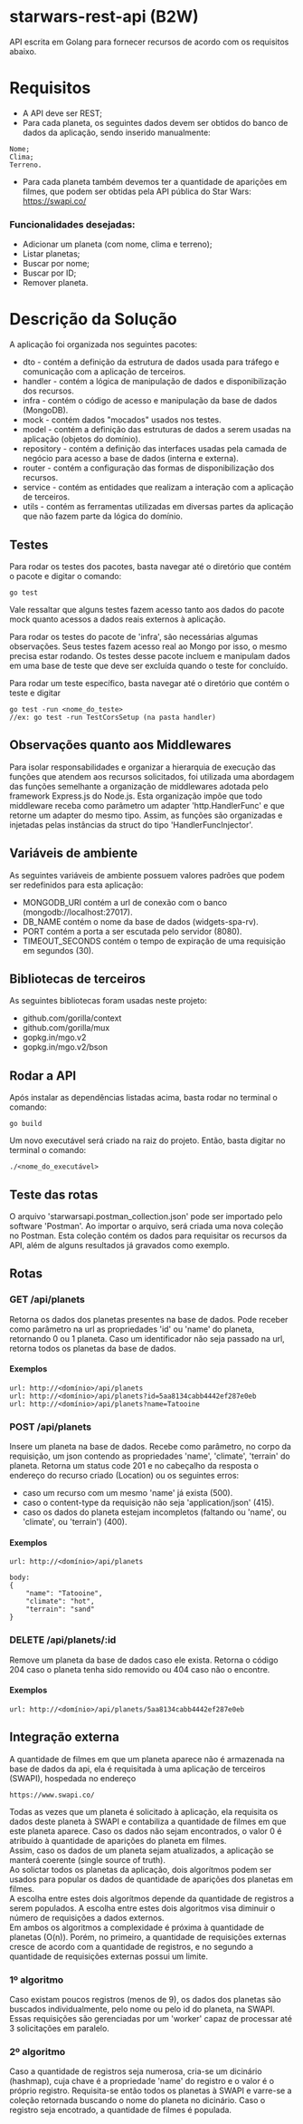 # starwars-rest-api (B2W)
API escrita em Golang para fornecer recursos de acordo com os requisitos abaixo.

# Requisitos

- A API deve ser REST;
- Para cada planeta, os seguintes dados devem ser obtidos do banco de dados da aplicação, sendo inserido manualmente:
```
Nome;
Clima;
Terreno.
```
- Para cada planeta também devemos ter a quantidade de aparições em filmes, que podem ser obtidas pela API pública do Star Wars:  https://swapi.co/

### Funcionalidades desejadas: 

- Adicionar um planeta (com nome, clima e terreno);
- Listar planetas;
- Buscar por nome;
- Buscar por ID;
- Remover planeta.

# Descrição da Solução

A aplicação foi organizada nos seguintes pacotes:
- dto - contém a definição da estrutura de dados usada para tráfego e comunicação com a aplicação de terceiros.
- handler - contém a lógica de manipulação de dados e disponibilização dos recursos.
- infra - contém o código de acesso e manipulação da base de dados (MongoDB).
- mock - contém dados "mocados" usados nos testes.
- model - contém a definição das estruturas de dados a serem usadas na aplicação (objetos do domínio).
- repository - contém a definição das interfaces usadas pela camada de negócio para acesso a base de dados (interna e externa).
- router - contém a configuração das formas de disponibilização dos recursos.
- service - contém as entidades que realizam a interação com a aplicação de terceiros.
- utils - contém as ferramentas utilizadas em diversas partes da aplicação que não fazem parte da lógica do domínio.

## Testes

Para rodar os testes dos pacotes, basta navegar até o diretório que contém o pacote e digitar o comando:
```
go test
```
Vale ressaltar que alguns testes fazem acesso tanto aos dados do pacote mock quanto acessos a dados reais externos à aplicação.

Para rodar os testes do pacote de 'infra', são necessárias algumas observações.
Seus testes fazem acesso real ao Mongo por isso, o mesmo precisa estar rodando.
Os testes desse pacote incluem e manipulam dados em uma base de teste que deve ser excluída quando o teste for concluído.

Para rodar um teste específico, basta navegar até o diretório que contém o teste e digitar

```
go test -run <nome_do_teste>
//ex: go test -run TestCorsSetup (na pasta handler)
```

## Observações quanto aos Middlewares

Para isolar responsabilidades e organizar a hierarquia de execução das funções que atendem aos recursos solicitados, foi utilizada uma abordagem das funções semelhante a organização de middlewares adotada pelo framework Express.js do Node.js.
Esta organização impõe que todo middleware receba como parâmetro um adapter 'http.HandlerFunc' e que retorne um adapter do mesmo tipo.
Assim, as funções são organizadas e injetadas pelas instâncias da struct do tipo 'HandlerFuncInjector'.

## Variáveis de ambiente

As seguintes variáveis de ambiente possuem valores padrões que podem ser redefinidos para esta aplicação:
- MONGODB_URI contém a url de conexão com o banco (mongodb://localhost:27017).
- DB_NAME contém o nome da base de dados (widgets-spa-rv).
- PORT contém a porta a ser escutada pelo servidor (8080).
- TIMEOUT_SECONDS contém o tempo de expiração de uma requisição em segundos (30).

## Bibliotecas de terceiros

As seguintes bibliotecas foram usadas neste projeto:
- github.com/gorilla/context
- github.com/gorilla/mux
- gopkg.in/mgo.v2
- gopkg.in/mgo.v2/bson

## Rodar a API

Após instalar as dependências listadas acima, basta rodar no terminal o comando:

```
go build
```

Um novo executável será criado na raiz do projeto. Então, basta digitar no terminal o comando:

```
./<nome_do_executável>
```

## Teste das rotas

O arquivo 'starwarsapi.postman_collection.json' pode ser importado pelo software 'Postman'.
Ao importar o arquivo, será criada uma nova coleção no Postman. Esta coleção contém os dados para requisitar os recursos da API, além de alguns resultados já gravados como exemplo.

## Rotas

### GET /api/planets

Retorna os dados dos planetas presentes na base de dados. Pode receber como parâmetro na url as propriedades 'id' ou 'name' do planeta, retornando 0 ou 1 planeta. Caso um identificador não seja passado na url, retorna todos os planetas da base de dados.
#### Exemplos
```
url: http://<domínio>/api/planets
url: http://<domínio>/api/planets?id=5aa8134cabb4442ef287e0eb
url: http://<domínio>/api/planets?name=Tatooine
```
### POST /api/planets

Insere um planeta na base de dados. Recebe como parâmetro, no corpo da requisição, um json contendo as propriedades 'name', 'climate', 'terrain' do planeta. Retorna um status code 201 e no cabeçalho da resposta o endereço do recurso criado (Location) ou os seguintes erros:
- caso um recurso com um mesmo 'name' já exista (500).
- caso o content-type da requisição não seja 'application/json' (415).
- caso os dados do planeta estejam incompletos (faltando ou 'name', ou 'climate', ou 'terrain') (400).
#### Exemplos
```
url: http://<domínio>/api/planets

body:
{
	"name": "Tatooine",
	"climate": "hot",
	"terrain": "sand"
}
```
### DELETE /api/planets/:id

Remove um planeta da base de dados caso ele exista. Retorna o código 204 caso o planeta tenha sido removido ou 404 caso não o encontre.
#### Exemplos
```
url: http://<domínio>/api/planets/5aa8134cabb4442ef287e0eb
```

## Integração externa

A quantidade de filmes em que um planeta aparece não é armazenada na base de dados da api, ela é requisitada à uma aplicação de terceiros (SWAPI), hospedada no endereço
```
https://www.swapi.co/
```
Todas as vezes que um planeta é solicitado à aplicação, ela requisita os dados deste planeta à SWAPI e contabiliza a quantidade de filmes em que este planeta aparece. Caso os dados não sejam encontrados, o valor 0 é atribuído à quantidade de aparições do planeta em filmes.   
Assim, caso os dados de um planeta sejam atualizados, a aplicação se manterá coerente (single source of truth).   
Ao solictar todos os planetas da aplicação, dois algorítmos podem ser usados para popular os dados de quantidade de aparições dos planetas em filmes.   
A escolha entre estes dois algorítmos depende da quantidade de registros a serem populados. A escolha entre estes dois algoritmos visa diminuir o número de requisições a dados externos.   
Em ambos os algoritmos a complexidade é próxima à quantidade de planetas (O(n)). Porém, no primeiro, a quantidade de requisições externas cresce de acordo com a quantidade de registros, e no segundo a quantidade de requisições externas possui um limite.
### 1º algoritmo
Caso existam poucos registros (menos de 9), os dados dos planetas são buscados individualmente, pelo nome ou pelo id do planeta, na SWAPI. Essas requisições são gerenciadas por um 'worker' capaz de processar até 3 solicitações em paralelo.
### 2º algoritmo
Caso a quantidade de registros seja numerosa, cria-se um dicinário (hashmap), cuja chave é a propriedade 'name' do registro e o valor é o próprio registro. Requisita-se então todos os planetas à SWAPI e varre-se a coleção retornada buscando o nome do planeta no dicinário. Caso o registro seja encotrado, a quantidade de filmes é populada.
